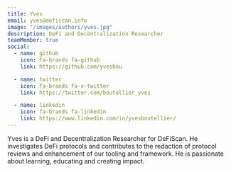 ```yaml
---
title: Yves
email: yves@defiscan.info
image: "/images/authors/yves.jpg"
description: DeFi and Decentralization Researcher
teamMember: true
social:
  - name: github
    icon: fa-brands fa-github
    link: https://github.com/yvesbou

  - name: twitter
    icon: fa-brands fa-x-twitter
    link: https://twitter.com/boutellier_yves

  - name: linkedin
    icon: fa-brands fa-linkedin
    link: https://www.linkedin.com/in/yvesboutellier/
---
```


Yves is a DeFi and Decentralization Researcher for DeFiScan. He investigates DeFi protocols and contributes to
the redaction of protocol reviews and enhancement of our tooling and framework. He is passionate about learning, educating and creating impact.
